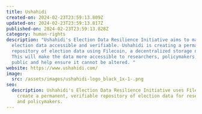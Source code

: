 ```yaml
---
title: Ushahidi
created-on: 2024-02-23T23:59:13.809Z
updated-on: 2024-02-23T23:59:13.817Z
published-on: 2024-02-23T23:59:13.828Z
category: human-rights
description: "Ushahidi's Election Data Resilience Initiative aims to make
  election data accessible and verifiable. Ushahidi is creating a permanent
  repository of election data using Filecoin, a decentralized storage network.
  This will make the data more accessible to researchers, policymakers, and the
  public and help ensure it cannot be altered. "
website: https://www.ushahidi.com/
image:
  src: /assets/images/ushahidi-logo_black_1x-1-.png
seo:
  description: Ushahidi's Election Data Resilience Initiative uses Filecoin to
    create a permanent, verifiable repository of election data for researchers
    and policymakers.
---
```

